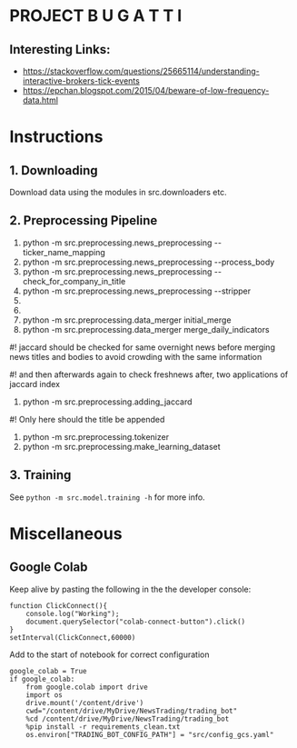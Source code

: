 # PROJECT B U G A T T I

## Interesting Links:
- https://stackoverflow.com/questions/25665114/understanding-interactive-brokers-tick-events
- https://epchan.blogspot.com/2015/04/beware-of-low-frequency-data.html

# Instructions 
## 1. Downloading
Download data using the modules in src.downloaders etc.

## 2. Preprocessing Pipeline
1. python -m src.preprocessing.news_preprocessing --ticker_name_mapping
1. python -m src.preprocessing.news_preprocessing --process_body
1. python -m src.preprocessing.news_preprocessing --check_for_company_in_title
1. python -m src.preprocessing.news_preprocessing --stripper
1. <!-- python -m src.preprocessing.staleness --generate_cls_tokens --batchsize <batchsize> -->
1. <!-- python -m src.preprocessing.staleness --calculate_staleness -->
1. python -m src.preprocessing.data_merger initial_merge
1. python -m src.preprocessing.data_merger merge_daily_indicators

#! jaccard should be checked for same overnight news before merging news titles and bodies to avoid crowding with the same information

#! and then afterwards again to check freshnews after, two applications of jaccard index
1. python -m src.preprocessing.adding_jaccard
<!-- Tokenizer needs to be applied after data_merger as we merge news that occurr in the same night in that module -->

#! Only here should the title be appended
1. python -m src.preprocessing.tokenizer
1. python -m src.preprocessing.make_learning_dataset

## 3. Training
See `python -m src.model.training -h` for more info.


# Miscellaneous 
## Google Colab
Keep alive by pasting the following in the the developer console:
```
function ClickConnect(){
    console.log("Working");
    document.querySelector("colab-connect-button").click()
}
setInterval(ClickConnect,60000)
```

Add to the start of notebook for correct configuration
```
google_colab = True
if google_colab:
    from google.colab import drive
    import os
    drive.mount('/content/drive')
    cwd="/content/drive/MyDrive/NewsTrading/trading_bot"
    %cd /content/drive/MyDrive/NewsTrading/trading_bot
    %pip install -r requirements_clean.txt
    os.environ["TRADING_BOT_CONFIG_PATH"] = "src/config_gcs.yaml"
```